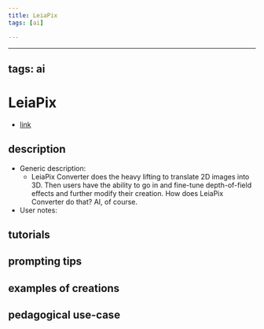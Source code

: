 ```yaml
---
title: LeiaPix
tags: [ai]

---
```


---
tags: ai 
---


# LeiaPix


* [link](https://convert.leiapix.com/)

## description
* Generic description: 
    * LeiaPix Converter does the heavy lifting to translate 2D images into 3D. Then users have the ability to go in and fine-tune depth-of-field effects and further modify their creation. How does LeiaPix Converter do that? AI, of course.
* User notes:

## tutorials

## prompting tips

## examples of creations 

## pedagogical use-case 